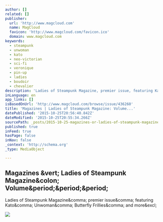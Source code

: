 ```yaml
---
author: []
related: []
publisher:
  url: 'http://www.magcloud.com'
  name: MagCloud
  favicon: 'http://www.magcloud.com/favicon.ico'
  domain: www.magcloud.com
keywords:
  - steampunk
  - unwoman
  - kato
  - neo-victorian
  - sci-fi
  - veronique
  - pin-up
  - ladies
  - boudoir
  - chevalier
description: 'Ladies of Steampunk Magazine, premier issue, featuring Kato, Unwoman, Butterfly Frillies, and more!'
inLanguage: en
app_links: []
isBasedOnUrl: 'http://www.magcloud.com/browse/issue/436260'
title: 'Magazines | Ladies of Steampunk Magazine: Volume...'
datePublished: '2015-10-25T20:56:40.842Z'
dateModified: '2015-10-25T20:55:34.266Z'
sourcePath: _posts/2015-10-25-magazines-or-ladies-of-steampunk-magazine-volume.md
published: true
inFeed: true
hasPage: false
inNav: false
_context: 'http://schema.org'
_type: MediaObject

---
```

<article style=""><h1>Magazines &amp;vert; Ladies of Steampunk Magazine&amp;colon; Volume&amp;period;&amp;period;&amp;period;</h1><p>Ladies of Steampunk Magazine&amp;comma; premier issue&amp;comma; featuring Kato&amp;comma; Unwoman&amp;comma; Butterfly Frillies&amp;comma; and more&amp;excl;</p><img src="https://s3.amazonaws.com/storage1.magcloud.com/image/0ca4a06dbfbe3447903309fc46bc6b1c.jpg" /></article>